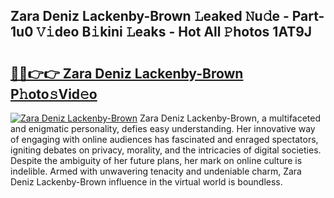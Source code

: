 ## Zara Deniz Lackenby-Brown 𝙻eaked 𝙽u𝚍e - Part-1u0 𝚅𝚒deo B𝚒kini 𝙻eaks - Hot All 𝙿hotos 1AT9J

# <h2><a href="http://ld72cri.urlbe.top/?page=Zara+Deniz+Lackenby-Brown">🔗🔗👉👉 Zara Deniz Lackenby-Brown P𝚑oto𝚜Vid𝚎o</a></h2>

[![Zara Deniz Lackenby-Brown](https://i.imgur.com/eBuTRDB.gif)](http://ld72cri.urlbe.top/?page=Zara+Deniz+Lackenby-Brown)
Zara Deniz Lackenby-Brown, a multifaceted and enigmatic personality, defies easy understanding. Her innovative way of engaging with online audiences has fascinated and enraged spectators, igniting debates on privacy, morality, and the intricacies of digital societies. Despite the ambiguity of her future plans, her mark on online culture is indelible. Armed with unwavering tenacity and undeniable charm, Zara Deniz Lackenby-Brown influence in the virtual world is boundless.

